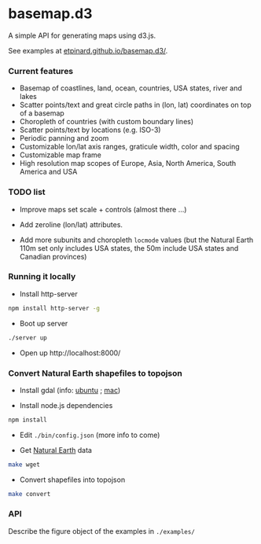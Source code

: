 # basemap.d3

A simple API for generating maps using d3.js.

See examples at [etpinard.github.io/basemap.d3/](http://etpinard.github.io/basemap.d3/).


### Current features

- Basemap of coastlines, land, ocean, countries, USA states, river and lakes
- Scatter points/text and great circle paths in (lon, lat) coordinates on top of a basemap
- Choropleth of countries (with custom boundary lines)
- Scatter points/text by locations (e.g. ISO-3)
- Periodic panning and zoom
- Customizable lon/lat axis ranges, graticule width, color and spacing
- Customizable map frame
- High resolution map scopes of Europe, Asia, North America, South America and USA 

### TODO list

- Improve maps set scale + controls (almost there ...)

- Add zeroline (lon/lat) attributes.
- Add more subunits and choropleth `locmode` values (but the Natural Earth 110m
  set only includes USA states, the 50m include USA states and Canadian
  provinces)

### Running it locally

- Install http-server
```bash
npm install http-server -g
```

- Boot up server
```bash
./server up

```

- Open up http://localhost:8000/

### Convert Natural Earth shapefiles to topojson

- Install gdal (info:
  [ubuntu](http://www.sarasafavi.com/installing-gdalogr-on-ubuntu.html) ;
  [mac](https://trac.osgeo.org/gdal/wiki/BuildingOnMac))

- Install node.js dependencies
```bash
npm install
```

- Edit `./bin/config.json` (more info to come)

- Get [Natural Earth](http://www.naturalearthdata.com/downloads/) data
```bash
make wget
```

- Convert shapefiles into topojson
```bash
make convert
```

### API

Describe the figure object of the examples in `./examples/`
